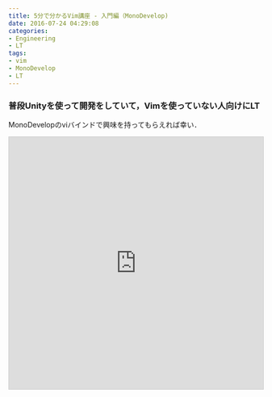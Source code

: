 ```yaml
---
title: 5分で分かるVim講座 - 入門編（MonoDevelop)
date: 2016-07-24 04:29:08
categories:
- Engineering
- LT
tags:
- vim
- MonoDevelop
- LT
---
```


### 普段Unityを使って開発をしていて，Vimを使っていない人向けにLT

MonoDevelopのviバインドで興味を持ってもらえれば幸い．

<iframe src="https://www.slideshare.net/slideshow/embed_code/key/BwarpObnqDfO4b" width="600" height="500" frameborder="0" marginwidth="0" marginheight="0" scrolling="no" style="border:1px solid #CCC; border-width:1px; margin-bottom:5px; max-width: 100%;" allowfullscreen=""></iframe>
